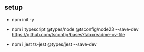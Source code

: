 ## setup 

- npm init -y
- npm i typescript @types/node @tsconfig/node23 --save-dev
https://github.com/tsconfig/bases?tab=readme-ov-file

- npm i jest ts-jest @types/jest --save-dev

